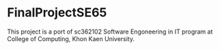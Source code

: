 # FinalProjectSE65

This project is a port of sc362102 Software Engoneering in IT program at College of Computing, Khon Kaen University.
